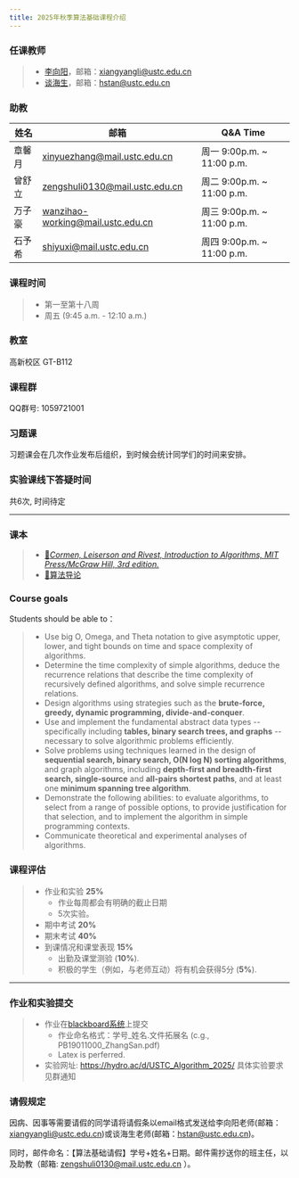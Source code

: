 ```yaml
---
title: 2025年秋季算法基础课程介绍
---
```


### 任课教师
> - [李向阳](http://staff.ustc.edu.cn/~xiangyangli/)，邮箱：xiangyangli@ustc.edu.cn
> - [谈海生](http://staff.ustc.edu.cn/~hstan/research.html)，邮箱：hstan@ustc.edu.cn

### 助教

| 姓名   | 邮箱                           | Q&A Time                   |
| ------ | ------------------------------ | -------------------------- |
| 章馨月 | xinyuezhang@mail.ustc.edu.cn   | 周一 9:00p.m. ~ 11:00 p.m. |
| 曾舒立 | zengshuli0130@mail.ustc.edu.cn | 周二 9:00p.m. ~ 11:00 p.m. |
| 万子豪 | wanzihao-working@mail.ustc.edu.cn| 周三 9:00p.m. ~ 11:00 p.m. |
| 石予希 | shiyuxi@mail.ustc.edu.cn       | 周四 9:00p.m. ~ 11:00 p.m. |

### 课程时间
> - 第一至第十八周
> - 周五 (9:45 a.m. - 12:10 a.m.)

### 教室

高新校区 GT-B112

### 课程群

QQ群号: 1059721001

### 习题课

习题课会在几次作业发布后组织，到时候会统计同学们的时间来安排。

### 实验课线下答疑时间

共6次, 时间待定

<!-- > - 10月12日 高新园区信智楼A807会议室 14:00～18:20
> - 10月23日 高新园区信智楼A907会议室 14:00～18:20
> - 11月16日 高新园区信智楼A807会议室 14:00～18:20 -->

----

### 课本

> - [📖*Cormen, Leiserson and Rivest, Introduction to Algorithms, MIT Press/McGraw Hill, 3rd edition.* ](https://rec.ustc.edu.cn/share/a7256ea0-66a7-11ef-8ae6-e76395b22aca)
> - [📖算法导论](https://rec.ustc.edu.cn/share/8e035aa0-66a7-11ef-aa30-7f8a633bf906)

### Course goals

Students should be able to：
> - Use big O, Omega, and Theta notation to give asymptotic upper, lower, and tight bounds on time and space complexity of algorithms.
> - Determine the time complexity of simple algorithms, deduce the recurrence relations that describe the time complexity of recursively defined algorithms, and solve simple recurrence relations.
> - Design algorithms using strategies such as the <b>brute-force, greedy, dynamic programming, divide-and-conquer</b>.
> - Use and implement the fundamental abstract data types --specifically including <b> tables, binary search trees, and graphs</b> -- necessary to solve algorithmic problems efficiently.
> - Solve problems using techniques learned in the design of <b>sequential search, binary search, O(N log N) sorting algorithms</b>, and graph algorithms, including <b>depth-first and breadth-first search, single-source</b> and <b>all-pairs shortest paths</b>, and at least one <b>minimum spanning tree algorithm</b>.
> - Demonstrate the following abilities: to evaluate algorithms, to select from a range of possible options, to provide justification for that selection, and to implement the algorithm in simple programming contexts.
> - Communicate theoretical and experimental analyses of algorithms.

### 课程评估

> - 作业和实验 **25%** 
>   - 作业每周都会有明确的截止日期
>   - 5次实验。
> - 期中考试 **20%**
> - 期末考试 **40%**
> - 到课情况和课堂表现 **15%**
>   - 出勤及课堂测验 (**10%**).
>   - 积极的学生（例如，与老师互动）将有机会获得5分 (**5%**).

----

### 作业和实验提交

> - 作业在[blackboard系统](https://www.bb.ustc.edu.cn/)上提交
>   - 作业命名格式：学号_姓名.文件拓展名 (c.g., PB19011000_ZhangSan.pdf)
>   - Latex is perferred.
> - 实验网址: https://hydro.ac/d/USTC_Algorithm_2025/ 具体实验要求见群通知

### 请假规定

因病、因事等需要请假的同学请将请假条以email格式发送给李向阳老师(邮箱：xiangyangli@ustc.edu.cn)或谈海生老师(邮箱：hstan@ustc.edu.cn)。

同时，邮件命名：【算法基础请假】学号+姓名+日期。邮件需抄送你的班主任，以及助教（邮箱: zengshuli0130@mail.ustc.edu.cn ）。
